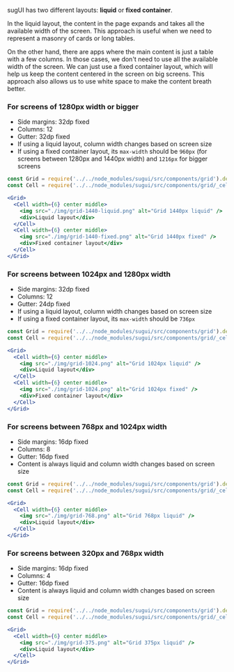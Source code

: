 sugUI has two different layouts: **liquid** or **fixed container**.

In the liquid layout, the content in the page expands and takes all the available width of the screen. This approach is useful when we need to represent a masonry of cards or long tables.

On the other hand, there are apps where the main content is just a table with a few columns. In those cases, we don't need to use all the available width of the screen. We can just use a fixed container layout, which will help us keep the content centered in the screen on big screens. This approach also allows us to use white space to make the content breath better.

### For screens of 1280px width or bigger

* Side margins: 32dp fixed
* Columns: 12
* Gutter: 32dp fixed
* If using a liquid layout, column width changes based on screen size
* If using a fixed container layout, its `max-width` should be `960px` (for screens between 1280px and 1440px width) and `1216px` for bigger screens

```jsx noeditor
const Grid = require('../../node_modules/sugui/src/components/grid').default;
const Cell = require('../../node_modules/sugui/src/components/grid/_cell.jsx').default;

<Grid>
  <Cell width={6} center middle>
    <img src="./img/grid-1440-liquid.png" alt="Grid 1440px liquid" />
    <div>Liquid layout</div>
  </Cell>
  <Cell width={6} center middle>
    <img src="./img/grid-1440-fixed.png" alt="Grid 1440px fixed" />
    <div>Fixed container layout</div>
  </Cell>
</Grid>
```

### For screens between 1024px and 1280px width

* Side margins: 32dp fixed
* Columns: 12
* Gutter: 24dp fixed
* If using a liquid layout, column width changes based on screen size
* If using a fixed container layout, its `max-width` should be `736px`

```jsx noeditor
const Grid = require('../../node_modules/sugui/src/components/grid').default;
const Cell = require('../../node_modules/sugui/src/components/grid/_cell.jsx').default;

<Grid>
  <Cell width={6} center middle>
    <img src="./img/grid-1024.png" alt="Grid 1024px liquid" />
    <div>Liquid layout</div>
  </Cell>
  <Cell width={6} center middle>
    <img src="./img/grid-1024.png" alt="Grid 1024px fixed" />
    <div>Fixed container layout</div>
  </Cell>
</Grid>
```

### For screens between 768px and 1024px width

* Side margins: 16dp fixed
* Columns: 8
* Gutter: 16dp fixed
* Content is always liquid and column width changes based on screen size

```jsx noeditor
const Grid = require('../../node_modules/sugui/src/components/grid').default;
const Cell = require('../../node_modules/sugui/src/components/grid/_cell.jsx').default;

<Grid>
  <Cell width={6} center middle>
    <img src="./img/grid-768.png" alt="Grid 768px liquid" />
    <div>Liquid layout</div>
  </Cell>
</Grid>
```

### For screens between 320px and 768px width

* Side margins: 16dp fixed
* Columns: 4
* Gutter: 16dp fixed
* Content is always liquid and column width changes based on screen size

```jsx noeditor
const Grid = require('../../node_modules/sugui/src/components/grid').default;
const Cell = require('../../node_modules/sugui/src/components/grid/_cell.jsx').default;

<Grid>
  <Cell width={6} center middle>
    <img src="./img/grid-375.png" alt="Grid 375px liquid" />
    <div>Liquid layout</div>
  </Cell>
</Grid>
```
